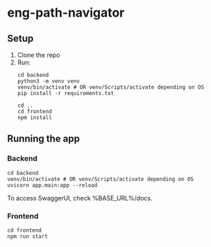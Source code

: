 # eng-path-navigator

## Setup
1. Clone the repo
2. Run:
    ```
    cd backend
    python3 -m venv venv
    venv/bin/activate # OR venv/Scripts/activate depending on OS
    pip install -r requirements.txt

    cd ..
    cd frontend
    npm install
    ```

## Running the app
### Backend
```
cd backend
venv/bin/activate # OR venv/Scripts/activate depending on OS
uvicorn app.main:app --reload
```
To access SwaggerUI, check %BASE_URL%/docs.

### Frontend
```
cd frontend
npm run start
```